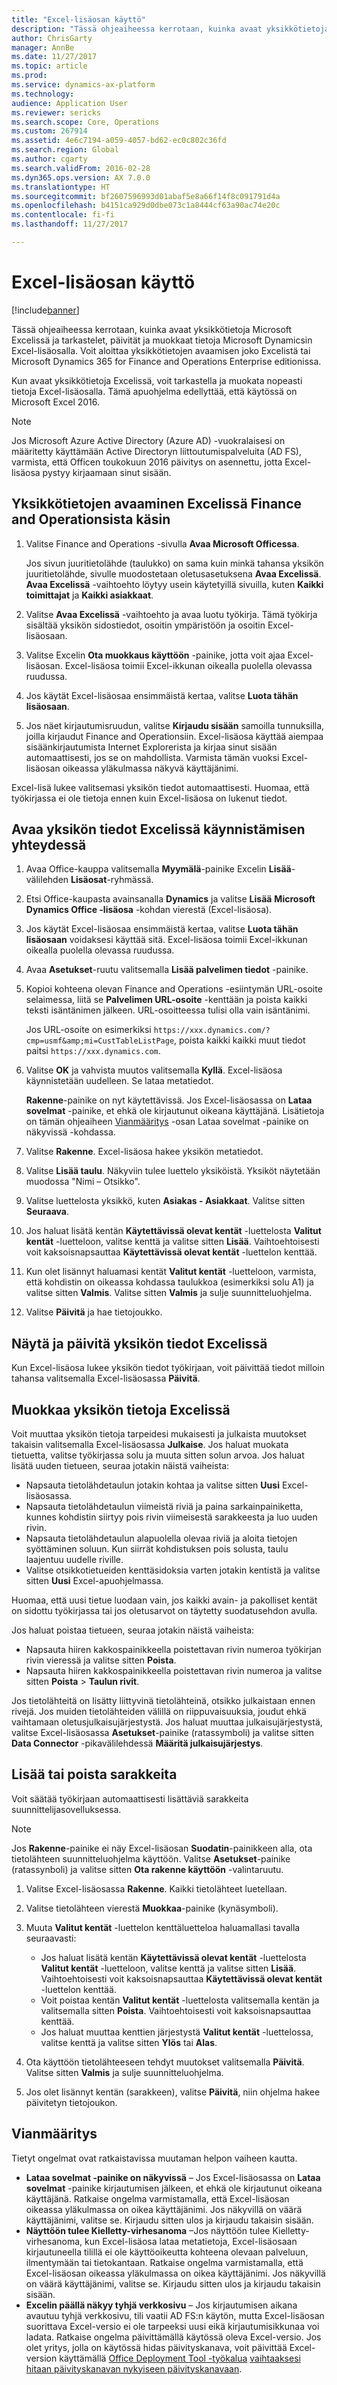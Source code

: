 ```yaml
---
title: "Excel-lisäosan käyttö"
description: "Tässä ohjeaiheessa kerrotaan, kuinka avaat yksikkötietoja Microsoft Excelissä ja tarkastelet, päivität ja muokkaat tietoja Microsoft Dynamicsin Excel-lisäosalla."
author: ChrisGarty
manager: AnnBe
ms.date: 11/27/2017
ms.topic: article
ms.prod: 
ms.service: dynamics-ax-platform
ms.technology: 
audience: Application User
ms.reviewer: sericks
ms.search.scope: Core, Operations
ms.custom: 267914
ms.assetid: 4e6c7194-a059-4057-bd62-ec0c802c36fd
ms.search.region: Global
ms.author: cgarty
ms.search.validFrom: 2016-02-28
ms.dyn365.ops.version: AX 7.0.0
ms.translationtype: HT
ms.sourcegitcommit: bf2607596993d01abaf5e8a66f14f8c091791d4a
ms.openlocfilehash: b4151ca929d0dbe073c1a8444cf63a90ac74e20c
ms.contentlocale: fi-fi
ms.lasthandoff: 11/27/2017

---
```


# <a name="use-the-excel-add-in"></a>Excel-lisäosan käyttö

[!include[banner](../includes/banner.md)]

Tässä ohjeaiheessa kerrotaan, kuinka avaat yksikkötietoja Microsoft Excelissä ja tarkastelet, päivität ja muokkaat tietoja Microsoft Dynamicsin Excel-lisäosalla. Voit aloittaa yksikkötietojen avaamisen joko Excelistä tai Microsoft Dynamics 365 for Finance and Operations Enterprise editionissa.

Kun avaat yksikkötietoja Excelissä, voit tarkastella ja muokata nopeasti tietoja Excel-lisäosalla. Tämä apuohjelma edellyttää, että käytössä on Microsoft Excel 2016.

> [!NOTE]
> Jos Microsoft Azure Active Directory (Azure AD) -vuokralaisesi on määritetty käyttämään Active Directoryn liittoutumispalveluita (AD FS), varmista, että Officen toukokuun 2016 päivitys on asennettu, jotta Excel-lisäosa pystyy kirjaamaan sinut sisään.

## <a name="open-entity-data-in-excel-when-you-start-from-finance-and-operations"></a>Yksikkötietojen avaaminen Excelissä Finance and Operationsista käsin
1. Valitse Finance and Operations -sivulla **Avaa Microsoft Officessa**.

    Jos sivun juuritietolähde (taulukko) on sama kuin minkä tahansa yksikön juuritietolähde, sivulle muodostetaan oletusasetuksena **Avaa Excelissä**. **Avaa Excelissä** -vaihtoehto löytyy usein käytetyillä sivuilla, kuten **Kaikki toimittajat** ja **Kaikki asiakkaat**.
 
2. Valitse **Avaa Excelissä** -vaihtoehto ja avaa luotu työkirja. Tämä työkirja sisältää yksikön sidostiedot, osoitin ympäristöön ja osoitin Excel-lisäosaan.
3. Valitse Excelin **Ota muokkaus käyttöön** -painike, jotta voit ajaa Excel-lisäosan. Excel-lisäosa toimii Excel-ikkunan oikealla puolella olevassa ruudussa.
4. Jos käytät Excel-lisäosaa ensimmäistä kertaa, valitse **Luota tähän lisäosaan**.
5. Jos näet kirjautumisruudun, valitse **Kirjaudu sisään** samoilla tunnuksilla, joilla kirjaudut Finance and Operationsiin. Excel-lisäosa käyttää aiempaa sisäänkirjautumista Internet Explorerista ja kirjaa sinut sisään automaattisesti, jos se on mahdollista. Varmista tämän vuoksi Excel-lisäosan oikeassa yläkulmassa näkyvä käyttäjänimi.

Excel-lisä lukee valitsemasi yksikön tiedot automaattisesti. Huomaa, että työkirjassa ei ole tietoja ennen kuin Excel-lisäosa on lukenut tiedot.

## <a name="open-entity-data-in-excel-when-you-start-from-excel"></a>Avaa yksikön tiedot Excelissä käynnistämisen yhteydessä
1. Avaa Office-kauppa valitsemalla **Myymälä**-painike Excelin **Lisää**-välilehden **Lisäosat**-ryhmässä.
2. Etsi Office-kaupasta avainsanalla **Dynamics** ja valitse **Lisää** **Microsoft Dynamics Office -lisäosa** -kohdan vierestä (Excel-lisäosa).
3. Jos käytät Excel-lisäosaa ensimmäistä kertaa, valitse **Luota tähän lisäosaan** voidaksesi käyttää sitä. Excel-lisäosa toimii Excel-ikkunan oikealla puolella olevassa ruudussa.
4. Avaa **Asetukset**-ruutu valitsemalla **Lisää palvelimen tiedot** -painike.
5. Kopioi kohteena olevan Finance and Operations -esiintymän URL-osoite selaimessa, liitä se **Palvelimen URL-osoite** -kenttään ja poista kaikki teksti isäntänimen jälkeen. URL-osoitteessa tulisi olla vain isäntänimi.

    Jos URL-osoite on esimerkiksi `https://xxx.dynamics.com/?cmp=usmf&amp;mi=CustTableListPage`, poista kaikki kaikki muut tiedot paitsi `https://xxx.dynamics.com`.

6. Valitse **OK** ja vahvista muutos valitsemalla **Kyllä**. Excel-lisäosa käynnistetään uudelleen. Se lataa metatiedot.

    **Rakenne**-painike on nyt käytettävissä. Jos Excel-lisäosassa on **Lataa sovelmat** -painike, et ehkä ole kirjautunut oikeana käyttäjänä. Lisätietoja on tämän ohjeaiheen [Vianmääritys](https://docs.microsoft.com/en-us/dynamics365/unified-operations/dev-itpro/office-integration/use-excel-add-in#troubleshooting) -osan Lataa sovelmat -painike on näkyvissä -kohdassa.

7. Valitse **Rakenne**. Excel-lisäosa hakee yksikön metatiedot.
8. Valitse **Lisää taulu**. Näkyviin tulee luettelo yksiköistä. Yksiköt näytetään muodossa "Nimi – Otsikko".
9. Valitse luettelosta yksikkö, kuten **Asiakas - Asiakkaat**. Valitse sitten **Seuraava**.
10. Jos haluat lisätä kentän **Käytettävissä olevat kentät** -luettelosta **Valitut kentät** -luetteloon, valitse kenttä ja valitse sitten **Lisää**. Vaihtoehtoisesti voit kaksoisnapsauttaa **Käytettävissä olevat kentät** -luettelon kenttää.
11. Kun olet lisännyt haluamasi kentät **Valitut kentät** -luetteloon, varmista, että kohdistin on oikeassa kohdassa taulukkoa (esimerkiksi solu A1) ja valitse sitten **Valmis**. Valitse sitten **Valmis** ja sulje suunnitteluohjelma.
12. Valitse **Päivitä** ja hae tietojoukko.

## <a name="view-and-update-entity-data-in-excel"></a>Näytä ja päivitä yksikön tiedot Excelissä
Kun Excel-lisäosa lukee yksikön tiedot työkirjaan, voit päivittää tiedot milloin tahansa valitsemalla Excel-lisäosassa **Päivitä**.

## <a name="edit-entity-data-in-excel"></a>Muokkaa yksikön tietoja Excelissä
Voit muuttaa yksikön tietoja tarpeidesi mukaisesti ja julkaista muutokset takaisin valitsemalla Excel-lisäosassa **Julkaise**. Jos haluat muokata tietuetta, valitse työkirjassa solu ja muuta sitten solun arvoa. Jos haluat lisätä uuden tietueen, seuraa jotakin näistä vaiheista:

- Napsauta tietolähdetaulun jotakin kohtaa ja valitse sitten **Uusi** Excel-lisäosassa.
- Napsauta tietolähdetaulun viimeistä riviä ja paina sarkainpainiketta, kunnes kohdistin siirtyy pois rivin viimeisestä sarakkeesta ja luo uuden rivin.
- Napsauta tietolähdetaulun alapuolella olevaa riviä ja aloita tietojen syöttäminen soluun. Kun siirrät kohdistuksen pois solusta, taulu laajentuu uudelle riville.
- Valitse otsikkotietueiden kenttäsidoksia varten jotakin kentistä ja valitse sitten **Uusi** Excel-apuohjelmassa.

Huomaa, että uusi tietue luodaan vain, jos kaikki avain- ja pakolliset kentät on sidottu työkirjassa tai jos oletusarvot on täytetty suodatusehdon avulla.

Jos haluat poistaa tietueen, seuraa jotakin näistä vaiheista:

- Napsauta hiiren kakkospainikkeella poistettavan rivin numeroa työkirjan rivin vieressä ja valitse sitten **Poista**.
- Napsauta hiiren kakkospainikkeella poistettavan rivin numeroa ja valitse sitten **Poista** &gt; **Taulun rivit**.

Jos tietolähteitä on lisätty liittyvinä tietolähteinä, otsikko julkaistaan ennen rivejä. Jos muiden tietolähteiden välillä on riippuvaisuuksia, joudut ehkä vaihtamaan oletusjulkaisujärjestystä. Jos haluat muuttaa julkaisujärjestystä, valitse Excel-lisäosassa **Asetukset**-painike (ratassymboli) ja valitse sitten **Data Connector** -pikavälilehdessä **Määritä julkaisujärjestys**.

## <a name="add-or-remove-columns"></a>Lisää tai poista sarakkeita
Voit säätää työkirjaan automaattisesti lisättäviä sarakkeita suunnittelijasovelluksessa.

> [!NOTE]
> Jos **Rakenne**-painike ei näy Excel-lisäosan **Suodatin**-painikkeen alla, ota tietolähteen suunnitteluohjelma käyttöön. Valitse **Asetukset**-painike (ratassynboli) ja valitse sitten **Ota rakenne käyttöön** -valintaruutu.

1. Valitse Excel-lisäosassa **Rakenne**. Kaikki tietolähteet luetellaan.
2. Valitse tietolähteen vierestä **Muokkaa**-painike (kynäsymboli).
3. Muuta **Valitut kentät** -luettelon kenttäluetteloa haluamallasi tavalla seuraavasti:

    - Jos haluat lisätä kentän **Käytettävissä olevat kentät** -luettelosta **Valitut kentät** -luetteloon, valitse kenttä ja valitse sitten **Lisää**. Vaihtoehtoisesti voit kaksoisnapsauttaa **Käytettävissä olevat kentät** -luettelon kenttää.
    - Voit poistaa kentän **Valitut kentät** -luettelosta valitsemalla kentän ja valitsemalla sitten **Poista**. Vaihtoehtoisesti voit kaksoisnapsauttaa kenttää.
    - Jos haluat muuttaa kenttien järjestystä **Valitut kentät** -luettelossa, valitse kenttä ja valitse sitten **Ylös** tai **Alas**.

4. Ota käyttöön tietolähteeseen tehdyt muutokset valitsemalla **Päivitä**. Valitse sitten **Valmis** ja sulje suunnitteluohjelma.
5. Jos olet lisännyt kentän (sarakkeen), valitse **Päivitä**, niin ohjelma hakee päivitetyn tietojoukon.

## <a name="troubleshooting"></a>Vianmääritys
Tietyt ongelmat ovat ratkaistavissa muutaman helpon vaiheen kautta.

- **Lataa sovelmat -painike on näkyvissä** – Jos Excel-lisäosassa on **Lataa sovelmat** -painike kirjautumisen jälkeen, et ehkä ole kirjautunut oikeana käyttäjänä. Ratkaise ongelma varmistamalla, että Excel-lisäosan oikeassa yläkulmassa on oikea käyttäjänimi. Jos näkyvillä on väärä käyttäjänimi, valitse se. Kirjaudu sitten ulos ja kirjaudu takaisin sisään.
- **Näyttöön tulee Kielletty-virhesanoma** –Jos näyttöön tulee Kielletty-virhesanoma, kun Excel-lisäosa lataa metatietoja, Excel-lisäosaan kirjautuneella tilillä ei ole käyttöoikeutta kohteena olevaan palveluun, ilmentymään tai tietokantaan. Ratkaise ongelma varmistamalla, että Excel-lisäosan oikeassa yläkulmassa on oikea käyttäjänimi. Jos näkyvillä on väärä käyttäjänimi, valitse se. Kirjaudu sitten ulos ja kirjaudu takaisin sisään.
- **Excelin päällä näkyy tyhjä verkkosivu** – Jos kirjautumisen aikana avautuu tyhjä verkkosivu, tili vaatii AD FS:n käytön, mutta Excel-lisäosan suorittava Excel-versio ei ole tarpeeksi uusi eikä kirjautumisikkunaa voi ladata. Ratkaise ongelma päivittämällä käytössä oleva Excel-versio. Jos olet yritys, jolla on käytössä hidas päivityskanava, voit päivittää Excel-version käyttämällä [Office Deployment Tool -työkalua](https://technet.microsoft.com/library/jj219422.aspx) [vaihtaaksesi hitaan päivityskanavan nykyiseen päivityskanavaan](https://technet.microsoft.com/library/mt455210.aspx).

